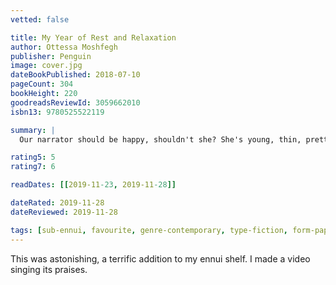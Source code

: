```yaml
---
vetted: false

title: My Year of Rest and Relaxation
author: Ottessa Moshfegh
publisher: Penguin
image: cover.jpg
dateBookPublished: 2018-07-10
pageCount: 304
bookHeight: 220
goodreadsReviewId: 3059662010
isbn13: 9780525522119

summary: |
  Our narrator should be happy, shouldn't she? She's young, thin, pretty, a recent Columbia graduate, works an easy job at a hip art gallery, lives in an apartment on the Upper East Side of Manhattan paid for, like the rest of her needs, by her inheritance. But there is a dark and vacuous hole in her heart, and it isn't just the loss of her parents, or the way her Wall Street boyfriend treats her, or her sadomasochistic relationship with her best friend, Reva. It's the year 2000 in a city aglitter with wealth and possibility; what could be so terribly wrong? My Year of Rest and Relaxation is a powerful answer to that question. Through the story of a year spent under the influence of a truly mad combination of drugs designed to heal our heroine from her alienation from this world, Moshfegh shows us how reasonable, even necessary, alienation can be. Both tender and blackly funny, merciless and compassionate, it is a showcase for the gifts of one of our major writers working at the height of her powers.

rating5: 5
rating7: 6

readDates: [[2019-11-23, 2019-11-28]]

dateRated: 2019-11-28
dateReviewed: 2019-11-28

tags: [sub-ennui, favourite, genre-contemporary, type-fiction, form-paperback]
---
```


This was astonishing, a terrific addition to my ennui shelf. I made a video singing its praises.
